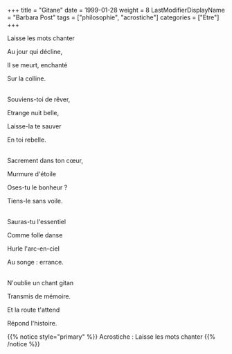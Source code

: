 +++
title = "Gitane"
date = 1999-01-28
weight = 8
LastModifierDisplayName = "Barbara Post"
tags = ["philosophie", "acrostiche"]
categories = ["Etre"]
+++

Laisse les mots chanter

Au jour qui décline,

Il se meurt, enchanté

Sur la colline.

 \
Souviens-toi de rêver,

Etrange nuit belle,

Laisse-la te sauver

En toi rebelle.

 \
Sacrement dans ton cœur,

Murmure d'étoile

Oses-tu le bonheur ?

Tiens-le sans voile.

 \
Sauras-tu l'essentiel

Comme folle danse

Hurle l'arc-en-ciel

Au songe : errance.

 \
N'oublie un chant gitan

Transmis de mémoire.

Et la route t'attend

Répond l'histoire.

{{% notice style="primary" %}}
Acrostiche : Laisse les mots chanter
{{% /notice %}}
